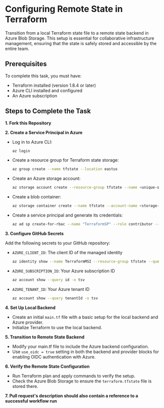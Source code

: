 # Configuring Remote State in Terraform

Transition from a local Terraform state file to a remote state backend in Azure Blob Storage. This setup is essential for collaborative infrastructure management, ensuring that the state is safely stored and accessible by the entire team.

## Prerequisites

To complete this task, you must have:
- Terraform installed (version 1.8.4 or later)
- Azure CLI installed and configured
- An Azure subscription


## Steps to Complete the Task

**1. Fork this Repository**

**2. Create a Service Principal in Azure**

- Log in to Azure CLI:
   ```bash
   az login
   ```
- Create a resource group for Terraform state storage:
   ```bash
   az group create --name tfstate --location eastus
   ```
- Create an Azure storage account:
   ```bash
   az storage account create --resource-group tfstate --name <unique-storage-account-name> --sku Standard_LRS --encryption-services blob
   ```
- Create a blob container:
   ```bash
   az storage container create --name tfstate --account-name <storage-account-name>
   ```
- Create a service principal and generate its credentials:
   ```bash
   az ad sp create-for-rbac --name "TerraformSP" --role contributor --scopes /subscriptions/<subscription-id> --sdk-auth
   ```

**3. Configure GitHub Secrets**

Add the following secrets to your GitHub repository:

   * `AZURE_CLIENT_ID`: The client ID of the managed identity 
      ```bash
      az identity show --name TerraformMSI --resource-group tfstate --query clientId -o tsv
      ```
   * `AZURE_SUBSCRIPTION_ID`: Your Azure subscription ID
      ```bash
      az account show --query id -o tsv
      ```
   * `AZURE_TENANT_ID`: Your Azure tenant ID
      ```bash
      az account show --query tenantId -o tsv
      ```

**4. Set Up Local Backend**

- Create an initial `main.tf` file with a basic setup for the local backend and Azure provider.
- Initialize Terraform to use the local backend.

**5. Transition to Remote State Backend**

- Modify your main.tf file to include the Azure backend configuration.
- Use `use_oidc = true` setting in both the backend and provider blocks for enabling OIDC authentication with Azure.

**6. Verify the Remote State Configuration**

- Run Terraform plan and apply commands to verify the setup.
- Check the Azure Blob Storage to ensure the `terraform.tfstate` file is stored there.

**7. Pull request's description should also contain a reference to a successful workflow run**
